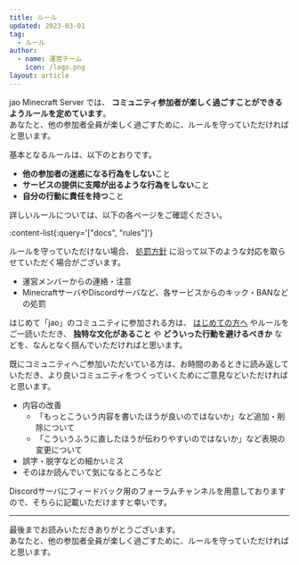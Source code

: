 ```yaml
---
title: ルール
updated: 2023-03-01
tag:
  - ルール
author:
  - name: 運営チーム
    icon: /logo.png
layout: article
---
```


jao Minecraft Server では、 **コミュニティ参加者が楽しく過ごすことができるようルールを定めています**。  
あなたと、他の参加者全員が楽しく過ごすために、ルールを守っていただければと思います。

基本となるルールは、以下のとおりです。

- **他の参加者の迷惑になる行為をしない**こと
- **サービスの提供に支障が出るような行為をしない**こと
- **自分の行動に責任を持つ**こと

詳しいルールについては、以下の各ページをご確認ください。

:content-list{:query='["docs", "rules"]'}

ルールを守っていただけない場合、 [処罰方針](/docs/policies/punishment) に沿って以下のような対応を取らせていただく場合がございます。

- 運営メンバーからの連絡・注意
- MinecraftサーバやDiscordサーバなど、各サービスからのキック・BANなどの処罰

はじめて「jao」のコミュニティに参加される方は、 [はじめての方へ](/guide) やルールをご一読いただき、 **独特な文化があること** や **どういった行動を避けるべきか** などを、なんとなく掴んでいただければと思います。

既にコミュニティへご参加いただいている方は、お時間のあるときに読み返していただき、より良いコミュニティをつくっていくためにご意見などいただければと思います。

- 内容の改善
  - 「もっとこういう内容を書いたほうが良いのではないか」など追加・削除について
  - 「こういうふうに直したほうが伝わりやすいのではないか」など表現の変更について
- 誤字・脱字などの細かいミス
- そのほか読んでいて気になるところなど

Discordサーバにフィードバック用のフォーラムチャンネルを用意しておりますので、そちらに記載いただけますと幸いです。

---

最後までお読みいただきありがとうございます。  
あなたと、他の参加者全員が楽しく過ごすために、ルールを守っていただければと思います。
